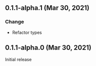 ## 0.1.1-alpha.1 (Mar 30, 2021)

### Change

- Refactor types

## 0.1.1-alpha.0 (Mar 30, 2021)

Initial release
